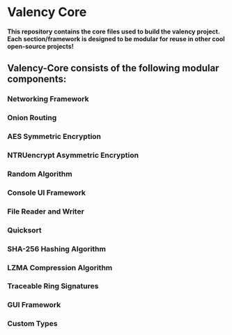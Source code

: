 # Valency Core
**This repository contains the core files used to build the valency project.**<br>
**Each section/framework is designed to be modular for reuse in other cool open-source projects!**<br>

## Valency-Core consists of the following modular components:
### Networking Framework
### Onion Routing
### AES Symmetric Encryption
### NTRUencrypt Asymmetric Encryption
### Random Algorithm
### Console UI Framework
### File Reader and Writer
### Quicksort
### SHA-256 Hashing Algorithm
### LZMA Compression Algorithm
### Traceable Ring Signatures
### GUI Framework
### Custom Types
